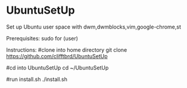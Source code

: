 # UbuntuSetUp
Set up Ubuntu user space with dwm,dwmblocks,vim,google-chrome,st

Prerequisites: sudo for (user)

Instructions:
#clone into home directory
git clone https://github.com/clifftbrd/UbuntuSetUp

#cd into UbuntuSetUp
cd ~/UbuntuSetUp

#run install.sh
./install.sh
